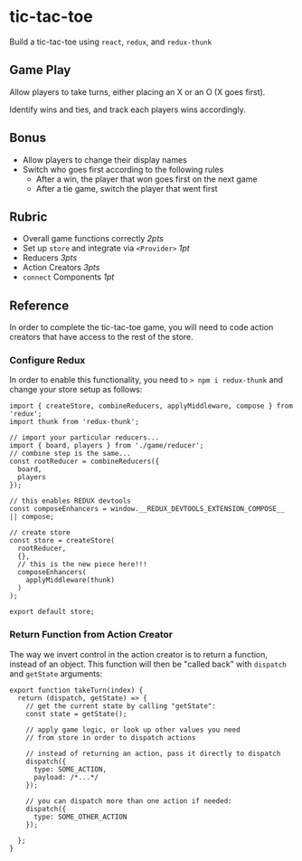 # tic-tac-toe

Build a tic-tac-toe using `react`, `redux`, and `redux-thunk`

## Game Play

Allow players to take turns, either placing an X or an O (X goes first).

Identify wins and ties, and track each players wins accordingly.

## Bonus

* Allow players to change their display names
* Switch who goes first according to the following rules
  * After a win, the player that won goes first on the next game
  * After a tie game, switch the player that went first
  
## Rubric

* Overall game functions correctly *2pts*
* Set up `store` and integrate via `<Provider>` *1pt*
* Reducers *3pts*
* Action Creators *3pts*
* `connect` Components *1pt*

## Reference

In order to complete the tic-tac-toe game, you will need to code action creators that have access to the rest of the store. 

### Configure Redux

In order to enable this functionality, you need to `> npm i redux-thunk` and change your store setup as follows:

```
import { createStore, combineReducers, applyMiddleware, compose } from 'redux';
import thunk from 'redux-thunk';

// import your particular reducers...
import { board, players } from './game/reducer';
// combine step is the same...
const rootReducer = combineReducers({
  board,
  players
});

// this enables REDUX devtools
const composeEnhancers = window.__REDUX_DEVTOOLS_EXTENSION_COMPOSE__ || compose;

// create store
const store = createStore(
  rootReducer,
  {}, 
  // this is the new piece here!!!
  composeEnhancers(
    applyMiddleware(thunk)
  )
);

export default store;
```

### Return Function from Action Creator

The way we invert control in the action creator is to return a function, instead of an object. This function will then be 
"called back" with `dispatch` and `getState` arguments:

```
export function takeTurn(index) {
  return (dispatch, getState) => {
    // get the current state by calling "getState":
    const state = getState();
    
    // apply game logic, or look up other values you need
    // from store in order to dispatch actions

    // instead of returning an action, pass it directly to dispatch
    dispatch({
      type: SOME_ACTION,
      payload: /*...*/
    });

    // you can dispatch more than one action if needed:
    dispatch({
      type: SOME_OTHER_ACTION
    });

  };
}
```

